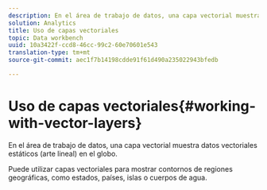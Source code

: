 ```yaml
---
description: En el área de trabajo de datos, una capa vectorial muestra datos vectoriales estáticos (arte lineal) en el globo.
solution: Analytics
title: Uso de capas vectoriales
topic: Data workbench
uuid: 10a3422f-ccd8-46cc-99c2-60e70601e543
translation-type: tm+mt
source-git-commit: aec1f7b14198cdde91f61d490a235022943bfedb

---
```



# Uso de capas vectoriales{#working-with-vector-layers}

En el área de trabajo de datos, una capa vectorial muestra datos vectoriales estáticos (arte lineal) en el globo.

Puede utilizar capas vectoriales para mostrar contornos de regiones geográficas, como estados, países, islas o cuerpos de agua.
